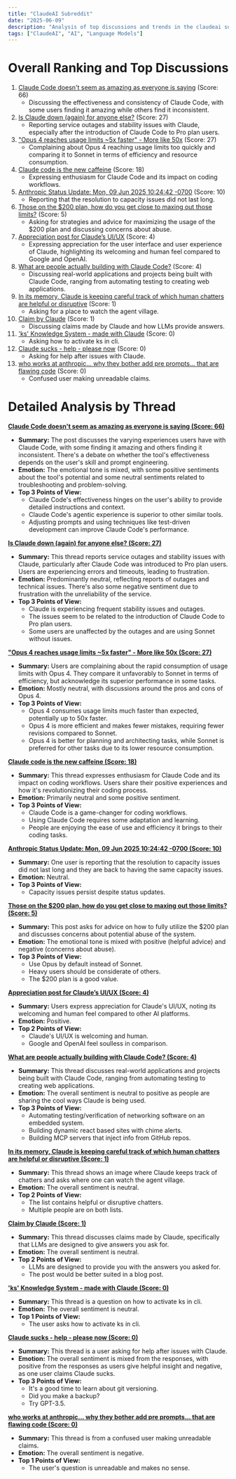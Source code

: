 ```yaml
---
title: "ClaudeAI Subreddit"
date: "2025-06-09"
description: "Analysis of top discussions and trends in the claudeai subreddit"
tags: ["ClaudeAI", "AI", "Language Models"]
---
```


# Overall Ranking and Top Discussions
1.  [Claude Code doesn't seem as amazing as everyone is saying](https://www.reddit.com/r/ClaudeAI/comments/1l797uh/claude_code_doesnt_seem_as_amazing_as_everyone_is/) (Score: 66)
    *   Discussing the effectiveness and consistency of Claude Code, with some users finding it amazing while others find it inconsistent.
2.  [Is Claude down (again) for anyone else?](https://i.redd.it/a26p4g76rx5f1.jpeg) (Score: 27)
    *   Reporting service outages and stability issues with Claude, especially after the introduction of Claude Code to Pro plan users.
3.  ["Opus 4 reaches usage limits ~5x faster" - More like 50x](https://www.reddit.com/r/ClaudeAI/comments/1l7bbu1/opus_4_reaches_usage_limits_5x_faster_more_like/) (Score: 27)
    *   Complaining about Opus 4 reaching usage limits too quickly and comparing it to Sonnet in terms of efficiency and resource consumption.
4.  [Claude code is the new caffeine](https://i.redd.it/64kv1vbd3y5f1.jpeg) (Score: 18)
    *   Expressing enthusiasm for Claude Code and its impact on coding workflows.
5.  [Anthropic Status Update: Mon, 09 Jun 2025 10:24:42 -0700](https://www.reddit.com/r/ClaudeAI/comments/1l7as5t/anthropic_status_update_mon_09_jun_2025_102442/) (Score: 10)
    *   Reporting that the resolution to capacity issues did not last long.
6.  [Those on the $200 plan, how do you get close to maxing out those limits?](https://www.reddit.com/r/ClaudeAI/comments/1l7dcyv/those_on_the_200_plan_how_do_you_get_close_to/) (Score: 5)
    *   Asking for strategies and advice for maximizing the usage of the $200 plan and discussing concerns about abuse.
7.  [Appreciation post for Claude’s UI/UX](https://www.reddit.com/r/ClaudeAI/comments/1l7ch6r/appreciation_post_for_claudes_uiux/) (Score: 4)
    *   Expressing appreciation for the user interface and user experience of Claude, highlighting its welcoming and human feel compared to Google and OpenAI.
8.  [What are people actually building with Claude Code?](https://www.reddit.com/r/ClaudeAI/comments/1l7e46m/what_are_people_actually_building_with_claude_code/) (Score: 4)
    *   Discussing real-world applications and projects being built with Claude Code, ranging from automating testing to creating web applications.
9.  [In its memory, Claude is keeping careful track of which human chatters are helpful or disruptive](https://i.redd.it/9ilf6yspmx5f1.png) (Score: 1)
    *   Asking for a place to watch the agent village.
10. [Claim by Claude](https://www.reddit.com/r/ClaudeAI/comments/1l7a3nd/claim_by_claude/) (Score: 1)
    *   Discussing claims made by Claude and how LLMs provide answers.
11. ['ks' Knowledge System - made with Claude](https://www.reddit.com/r/ClaudeAI/comments/1l7bibg/ks_knowledge_system_made_with_claude/) (Score: 0)
    *   Asking how to activate ks in cli.
12. [Claude sucks - help - please now](https://www.reddit.com/r/ClaudeAI/comments/1l7btpq/claude_sucks_help_please_now/) (Score: 0)
    *   Asking for help after issues with Claude.
13. [who works at anthropic... why they bother add pre prompts... that are flawing code](https://www.reddit.com/r/ClaudeAI/comments/1l7c7qa/who_works_at_anthropic_why_they_bother_add_pre/) (Score: 0)
    *   Confused user making unreadable claims.

# Detailed Analysis by Thread

**[Claude Code doesn't seem as amazing as everyone is saying (Score: 66)](https://www.reddit.com/r/ClaudeAI/comments/1l797uh/claude_code_doesnt_seem_as_amazing_as_everyone_is/)**
*  **Summary:** The post discusses the varying experiences users have with Claude Code, with some finding it amazing and others finding it inconsistent. There's a debate on whether the tool's effectiveness depends on the user's skill and prompt engineering.
*  **Emotion:** The emotional tone is mixed, with some positive sentiments about the tool's potential and some neutral sentiments related to troubleshooting and problem-solving.
*  **Top 3 Points of View:**
    *   Claude Code's effectiveness hinges on the user's ability to provide detailed instructions and context.
    *   Claude Code's agentic experience is superior to other similar tools.
    *   Adjusting prompts and using techniques like test-driven development can improve Claude Code's performance.

**[Is Claude down (again) for anyone else? (Score: 27)](https://i.redd.it/a26p4g76rx5f1.jpeg)**
*  **Summary:** This thread reports service outages and stability issues with Claude, particularly after Claude Code was introduced to Pro plan users. Users are experiencing errors and timeouts, leading to frustration.
*  **Emotion:** Predominantly neutral, reflecting reports of outages and technical issues. There's also some negative sentiment due to frustration with the unreliability of the service.
*  **Top 3 Points of View:**
    *   Claude is experiencing frequent stability issues and outages.
    *   The issues seem to be related to the introduction of Claude Code to Pro plan users.
    *   Some users are unaffected by the outages and are using Sonnet without issues.

**["Opus 4 reaches usage limits ~5x faster" - More like 50x (Score: 27)](https://www.reddit.com/r/ClaudeAI/comments/1l7bbu1/opus_4_reaches_usage_limits_5x_faster_more_like/)**
*  **Summary:** Users are complaining about the rapid consumption of usage limits with Opus 4. They compare it unfavorably to Sonnet in terms of efficiency, but acknowledge its superior performance in some tasks.
*  **Emotion:** Mostly neutral, with discussions around the pros and cons of Opus 4.
*  **Top 3 Points of View:**
    *   Opus 4 consumes usage limits much faster than expected, potentially up to 50x faster.
    *   Opus 4 is more efficient and makes fewer mistakes, requiring fewer revisions compared to Sonnet.
    *   Opus 4 is better for planning and architecting tasks, while Sonnet is preferred for other tasks due to its lower resource consumption.

**[Claude code is the new caffeine (Score: 18)](https://i.redd.it/64kv1vbd3y5f1.jpeg)**
*  **Summary:** This thread expresses enthusiasm for Claude Code and its impact on coding workflows. Users share their positive experiences and how it's revolutionizing their coding process.
*  **Emotion:** Primarily neutral and some positive sentiment.
*  **Top 3 Points of View:**
    *   Claude Code is a game-changer for coding workflows.
    *   Using Claude Code requires some adaptation and learning.
    *   People are enjoying the ease of use and efficiency it brings to their coding tasks.

**[Anthropic Status Update: Mon, 09 Jun 2025 10:24:42 -0700 (Score: 10)](https://www.reddit.com/r/ClaudeAI/comments/1l7as5t/anthropic_status_update_mon_09_jun_2025_102442/)**
*  **Summary:** One user is reporting that the resolution to capacity issues did not last long and they are back to having the same capacity issues.
*  **Emotion:** Neutral.
*  **Top 3 Points of View:**
    *   Capacity issues persist despite status updates.

**[Those on the $200 plan, how do you get close to maxing out those limits? (Score: 5)](https://www.reddit.com/r/ClaudeAI/comments/1l7dcyv/those_on_the_200_plan_how_do_you_get_close_to/)**
*  **Summary:** This post asks for advice on how to fully utilize the $200 plan and discusses concerns about potential abuse of the system.
*  **Emotion:** The emotional tone is mixed with positive (helpful advice) and negative (concerns about abuse).
*  **Top 3 Points of View:**
    *   Use Opus by default instead of Sonnet.
    *   Heavy users should be considerate of others.
    *   The $200 plan is a good value.

**[Appreciation post for Claude’s UI/UX (Score: 4)](https://www.reddit.com/r/ClaudeAI/comments/1l7ch6r/appreciation_post_for_claudes_uiux/)**
*  **Summary:** Users express appreciation for Claude's UI/UX, noting its welcoming and human feel compared to other AI platforms.
*  **Emotion:** Positive.
*  **Top 2 Points of View:**
    *   Claude's UI/UX is welcoming and human.
    *   Google and OpenAI feel soulless in comparison.

**[What are people actually building with Claude Code? (Score: 4)](https://www.reddit.com/r/ClaudeAI/comments/1l7e46m/what_are_people_actually_building_with_claude_code/)**
*  **Summary:** This thread discusses real-world applications and projects being built with Claude Code, ranging from automating testing to creating web applications.
*  **Emotion:** The overall sentiment is neutral to positive as people are sharing the cool ways Claude is being used.
*  **Top 3 Points of View:**
    *   Automating testing/verification of networking software on an embedded system.
    *   Building dynamic react based sites with chime alerts.
    *   Building MCP servers that inject info from GitHub repos.

**[In its memory, Claude is keeping careful track of which human chatters are helpful or disruptive (Score: 1)](https://i.redd.it/9ilf6yspmx5f1.png)**
*  **Summary:** This thread shows an image where Claude keeps track of chatters and asks where one can watch the agent village.
*  **Emotion:** The overall sentiment is neutral.
*  **Top 2 Points of View:**
    *   The list contains helpful or disruptive chatters.
    *   Multiple people are on both lists.

**[Claim by Claude (Score: 1)](https://www.reddit.com/r/ClaudeAI/comments/1l7a3nd/claim_by_claude/)**
*  **Summary:** This thread discusses claims made by Claude, specifically that LLMs are designed to give answers you ask for.
*  **Emotion:** The overall sentiment is neutral.
*  **Top 2 Points of View:**
    *   LLMs are designed to provide you with the answers you asked for.
    *   The post would be better suited in a blog post.

**['ks' Knowledge System - made with Claude (Score: 0)](https://www.reddit.com/r/ClaudeAI/comments/1l7bibg/ks_knowledge_system_made_with_claude/)**
*  **Summary:** This thread is a question on how to activate ks in cli.
*  **Emotion:** The overall sentiment is neutral.
*  **Top 1 Points of View:**
    *   The user asks how to activate ks in cli.

**[Claude sucks - help - please now (Score: 0)](https://www.reddit.com/r/ClaudeAI/comments/1l7btpq/claude_sucks_help_please_now/)**
*  **Summary:** This thread is a user asking for help after issues with Claude.
*  **Emotion:** The overall sentiment is mixed from the responses, with positive from the responses as users give helpful insight and negative, as one user claims Claude sucks.
*  **Top 3 Points of View:**
    *   It's a good time to learn about git versioning.
    *   Did you make a backup?
    *   Try GPT-3.5.

**[who works at anthropic... why they bother add pre prompts... that are flawing code (Score: 0)](https://www.reddit.com/r/ClaudeAI/comments/1l7c7qa/who_works_at_anthropic_why_they_bother_add_pre/)**
*  **Summary:** This thread is from a confused user making unreadable claims.
*  **Emotion:** The overall sentiment is negative.
*  **Top 1 Points of View:**
    *   The user's question is unreadable and makes no sense.
